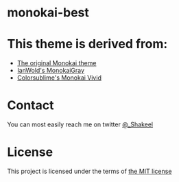 monokai-best
================

# This theme is derived from:

* [The original Monokai theme](http://www.monokai.nl/blog/2006/07/15/textmate-color-theme/)
* [IanWold's MonokaiGray](https://github.com/IanWold/MonokaiGray)
* [Colorsublime's Monokai Vivid](https://github.com/Colorsublime/Colorsublime-Themes/blob/master/themes/Monokai-Vivid.tmTheme)

# Contact

You can most easily reach me on twitter [@_Shakeel](http://twitter.com/_Shakeel)

# License

This project is licensed under the terms of [the MIT license](LICENSE)
